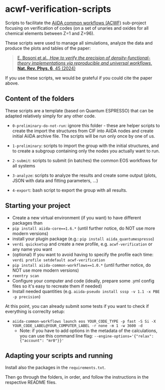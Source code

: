 # acwf-verification-scripts
Scripts to facilitate the [AiiDA common workflows (ACWF)](https://github.com/aiidateam/aiida-common-workflows) sub-project focusing on verification of codes (on a set of unaries and oxides for all chemical elements between Z=1 and Z=96).

These scripts were used to manage all simulations, analyze the data and produce the plots and tables of the paper:

>  [E. Bosoni et al., *How to verify the precision of density-functional-theory implementations via reproducible and universal workflows*, **Nat. Rev. Phys. 6**, 45 (2024)](https://doi.org/10.1038/s42254-023-00655-3)

If you use these scripts, we would be grateful if you could cite the paper above.

## Content of the folders

These scripts are a template (based on Quantum ESPRESSO) that can be adapted relatively simply for any other code.

- `0-preliminary-do-not-run`: ignore this folder - these are helper scripts to create the import the structures from CIF into AiiDA nodes and create initial AiiDA archive file. The scripts will be run only once by one of us.

- `1-preliminary`: scripts to import the group with the initial structures, and to create a subgroup containing only the nodes you actually want to run.

- `2-submit`: scripts to submit (in batches) the common EOS workflows for all systems

- `3-analyze`: scripts to analyze the results and create some output (plots, JSON with data and fitting parameters, ...)

- `4-export`: bash script to export the group with all results.


## Starting your project

- Create a new virtual environment (if you want) to have different packages than 
- `pip install aiida-core==1.6.*` (until further notice, do NOT use more modern versions)
- install your plugin package (e.g.: `pip install aiida_quantumespresso`)
- `verdi quicksetup` and create a new profile, e.g. `acwf-verification` or any name you want
- (optional) If you want to avoid having to specify the profile each time: `verdi profile setdefault acwf-verification`
- `pip install aiida-common-workflows==1.0.*` (until further notice, do NOT use more modern versions)
- `reentry scan`
- Configure your computer and code (ideally, prepare some .yml config files so it's easy to recreate them if needed)
- Install needed quantities (e.g. `aiida-pseudo install sssp -v 1.1 -x PBE -p precision`)

At this point, you can already submit some tests if you want to check if everything is correclty setup:
  - `aiida-common-workflows launch eos YOUR_CODE_TYPE -p fast -S Si -X YOUR_CODE_LABEL@YOUR_COMPUTER_LABEL -r none -m 1 -w 3600 -d`
    - Note: if you have to add options in the metadata of the calculations, you can use this command line flag: `--engine-options='{"relax": {"account": "mr0"}}'`


## Adapting your scripts and running

Install also the packages in the `requirements.txt`.

Then go through the folders, in order, and follow the instructions in the respective README files.
